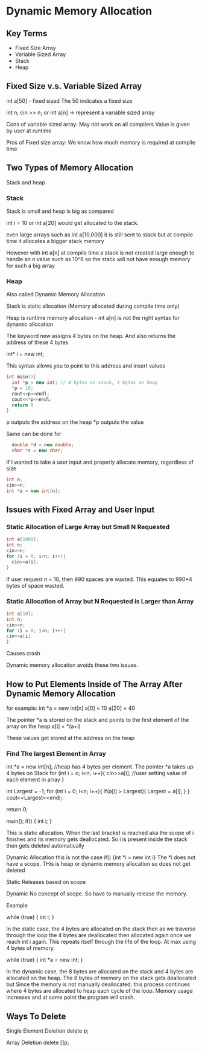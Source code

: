 # Dynamic Memory Allocation

## Key Terms
* Fixed Size Array
* Variable Sized Array
* Stack
* Heap


## Fixed Size v.s. Variable Sized Array
int a[50] - fixed sized
The 50 indicates a fixed size

int n; cin >> n; or int a[n] -> represent a variable sized array

Cons of variable sized array:
May not work on all compilers
Value is given by user at runtime

Pros of Fixed size array:
We know how much memory is required at compile time

## Two Types of Memory Allocation
Stack and heap

### Stack
Stack is small and heap is big as compared

int i = 10 or int a[20] would get allocated to the stack.

even large arrays such as int a[10,000] it is still sent to stack but at compile time it allocates a bigger stack memory

However with int a[n] at compile time a stack is not created large enough to handle an n value such as 10^6 so the stack will not have enough memory for such a big array

### Heap
Also called Dynamic Memory Allocation

Stack is static allocation (Memory allocated during compile time only)

Heap is runtime memory allocation - int a[n] is not the right syntax for dynamic allocation

The keyword new assigns 4 bytes on the heap. And also returns the address of these 4 bytes

int* i = new int;

This syntax allows you to point to this address and insert values

```cpp
int main(){
  int *p = new int; // 8 bytes on stack, 4 bytes on heap
  *p = 10;
  cout<<p<<endl;
  cout<<*p<<endl;
  return 0
}
```

p outputs the address on the heap
*p outputs the value

Same can be done for 
```cpp
  double *d = new double;
  char *c = new char;
```

If I wanted to take a user input and properly allocate memory, regardless of size
```cpp
int n;
cin>>n;
int *a = new int[n];
```

## Issues with Fixed Array and User Input
### Static Allocation of Large Array but Small N Requested
```cpp
int a[1000];
int n;
cin>>n;
for (i = 0; i<n; i++){
  cin>>a[i];
}
```
If user request n = 10, then 990 spaces are wasted. This equates to 990*4 bytes of space wasted.

### Static Allocation of Array but N Requested is Larger than Array
```cpp
int a[10];
int n;
cin>>n;
for (i = 0; i<n; i++){
cin>>a[i]
}
```
Causes crash

Dynamic memory allocation avoids these two issues.

## How to Put Elements Inside of The Array After Dynamic Memory Allocation
for example:
int *a = new int[n]
a[0] = 10
a[20] = 40

The pointer *a is stored on the stack and points to the first element of the array on the heap
a[i] = *(a+i)

These values get stored at the address on the heap

### Find The largest Element in Array
int *a = new int[n]; //heap has 4 bytes per element. The pointer *a takes up 4 bytes on Stack
for (int i = o; i<n; i++){
  cin>>a[i]; //user setting value of each element in array
}

int Largest = -1;
for (int i = 0; i<n; i++){
  if(a[i] > Largest)(
    Largest = a[i];
    }
  }
cout<<Largest<<endl;

return 0;


main();
if()
{ int i;
}

This is static allocation. When the last bracket is reached aka the scope of i finishes and its memory gets deallocated.
So i is present inside the stack then gets deleted automatically

Dynamic Allocation this is not the case
if()
{int *i = new int i}
The *i does not have a scope. THis is heap or dynamic memory allocation so does not get deleted


Static
Releases based on scope

Dynamic
No concept of scope. So have to manually release the memory.

Example

while (true)
{
int i;
}

In the static case, the 4 bytes are allocated on the stack then as we traverse through the loop the 4 bytes are deallocated then allocated again once we reach int i again. This repeats itself through the life of the loop. At max using 4 bytes of memory.

while (true)
{
int *a = new int;
}

In the dynamic case, the 8 bytes are allocated on the stack and 4 bytes are allocated on the heap. The 8 bytes of memory on the stack gets deallocated but Since the memory is not manually deallocated, this process continues where 4 bytes are allocated to heap each cycle of the loop. Memory usage increases and at some point the program will crash.

## Ways To Delete
Single Element Deletion
delete p;

Array Deletion
delete []p;



